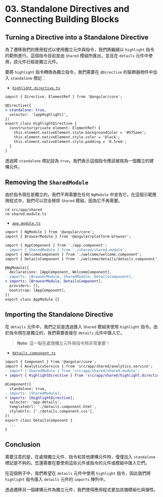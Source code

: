 # 03. Standalone Directives and Connecting Building Blocks

## Turning a Directive into a Standalone Directive

為了遷移我們的應用程式以使用獨立元件與指令，我們將繼續以 `highlight` 指令的範例進行。這個指令目前是由 `Shared` 模組所匯出，並且在 `details` 元件中使用，該元件已經是獨立元件。

要將 `highlight` 指令轉換為獨立指令，我們需要在 `@Directive` 的裝飾器物件中加入 `standalone` 標記：

- [`highlight.directive.ts`](../../standalone-app/src/app/shared/highlight.directive.ts)

```diff
import { Directive, ElementRef } from '@angular/core';

@Directive({
+ standalone: true,
  selector: '[appHighlight]',
})
export class HighlightDirective {
  constructor(private element: ElementRef) {
    this.element.nativeElement.style.backgroundColor = '#5f5aee';
    this.element.nativeElement.style.color = 'black';
    this.element.nativeElement.style.padding = '0.5rem';
  }
}
```

透過將 `standalone` 標記設為 `true`，我們表示這個指令應該被視為一個獨立的建構元件。

## Removing the `SharedModule`

由於指令現在是獨立的，我們不再需要在任何 `NgModule` 中宣告它。在這個示範應用程式中，我們可以完全移除 `Shared` 模組，因為它不再需要。

```shell
cd src/app/shared
rm shared.module.ts
```

- [`app.module.ts`](../../standalone-app/src/app/app.module.ts)

```diff
import { NgModule } from '@angular/core';
import { BrowserModule } from '@angular/platform-browser';

import { AppComponent } from './app.component';
- import { SharedModule } from './shared/shared.module';
import { WelcomeComponent } from './welcome/welcome.component';
import { DetailsComponent } from './welcome/details/details.component';

@NgModule({
  declarations: [AppComponent, WelcomeComponent],
- imports: [BrowserModule, SharedModule, DetailsComponent],
+ imports: [BrowserModule, DetailsComponent],
  providers: [],
  bootstrap: [AppComponent],
})
export class AppModule {}
```

## Importing the Standalone Directive

在 `details` 元件中，我們之前是透過匯入 `Shared` 模組來使用 `highlight` 指令。由於指令現在是獨立的，我們需要直接在 `details` 元件中匯入它。

> **Note**:
> 這一點在處理獨立元件與指令時非常重要！

- [`details.component.ts`](../../standalone-app/src/app/welcome/details/details.component.ts)

```diff
import { Component } from '@angular/core';
import { AnalyticsService } from 'src/app/shared/analytics.service';
- import { SharedModule } from 'src/app/shared/shared.module';
+ import { HighlightDirective } from 'src/app/shared/highlight.directive';

@Component({
  standalone: true,
- imports: [SharedModule],
+ imports: [HighlightDirective],
  selector: 'app-details',
  templateUrl: './details.component.html',
  styleUrls: ['./details.component.css'],
})
export class DetailsComponent {
  ...
}
```

## Conclusion

需要注意的是，在處理獨立元件、指令和其他建構元件時，僅僅加入 `standalone` 標記是不夠的。您還需要在要使用這些元件或指令的元件或模組中匯入它們。

在這個例子中，我們希望在 `details` 元件中使用 `highlight` 指令，因此我們將 `highlight` 指令匯入 `details` 元件的 `imports` 陣列中。

透過遷移另一個建構元件為獨立元件，我們使得應用程式更加具備模組化與彈性。
